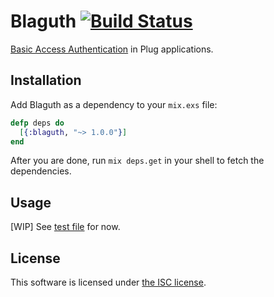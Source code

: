 # Blaguth [![Build Status](https://travis-ci.org/lexmag/blaguth.svg)](https://travis-ci.org/lexmag/blaguth)

[Basic Access Authentication](http://tools.ietf.org/html/rfc2617) in Plug applications.

## Installation

Add Blaguth as a dependency to your `mix.exs` file:

```elixir
defp deps do
  [{:blaguth, "~> 1.0.0"}]
end
```

After you are done, run `mix deps.get` in your shell to fetch the dependencies.

## Usage

[WIP] See [test file](./test/blaguth_test.exs#L5-L19) for now.

## License

This software is licensed under [the ISC license](LICENSE).
